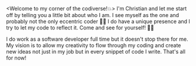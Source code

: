 <Welcome to my corner of the codiverse!💥> 
I'm Christian and let me start off by telling you a little bit about who I am. 
I see myself as the one and probably not the only eccentric coder 🐱‍🏍
I do have a unique presence and I try to let my code to reflect it. Come and see for yourself! 👀✨

I do work as a software developer full time but it doesn't stop there for me. My vision is to allow my creativity 
to flow through my coding and create new ideas not just in my job but in every snippet of code I write. That's all for now!
